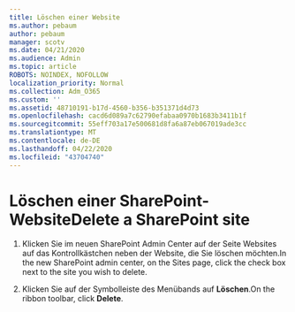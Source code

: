 ```yaml
---
title: Löschen einer Website
ms.author: pebaum
author: pebaum
manager: scotv
ms.date: 04/21/2020
ms.audience: Admin
ms.topic: article
ROBOTS: NOINDEX, NOFOLLOW
localization_priority: Normal
ms.collection: Adm_O365
ms.custom: ''
ms.assetid: 48710191-b17d-4560-b356-b351371d4d73
ms.openlocfilehash: cacd6d089a7c62790efabaa0970b1683b3411b1f
ms.sourcegitcommit: 55eff703a17e500681d8fa6a87eb067019ade3cc
ms.translationtype: MT
ms.contentlocale: de-DE
ms.lasthandoff: 04/22/2020
ms.locfileid: "43704740"
---
```

# <a name="delete-a-sharepoint-site"></a><span data-ttu-id="e19ab-102">Löschen einer SharePoint-Website</span><span class="sxs-lookup"><span data-stu-id="e19ab-102">Delete a SharePoint site</span></span>

1. <span data-ttu-id="e19ab-103">Klicken Sie im neuen SharePoint Admin Center auf der Seite Websites auf das Kontrollkästchen neben der Website, die Sie löschen möchten.</span><span class="sxs-lookup"><span data-stu-id="e19ab-103">In the new  SharePoint admin center, on the Sites page, click the check box next to the site you wish to delete.</span></span>
    
2. <span data-ttu-id="e19ab-104">Klicken Sie auf der Symbolleiste des Menübands auf **Löschen**.</span><span class="sxs-lookup"><span data-stu-id="e19ab-104">On the ribbon toolbar, click **Delete**.</span></span>
    

